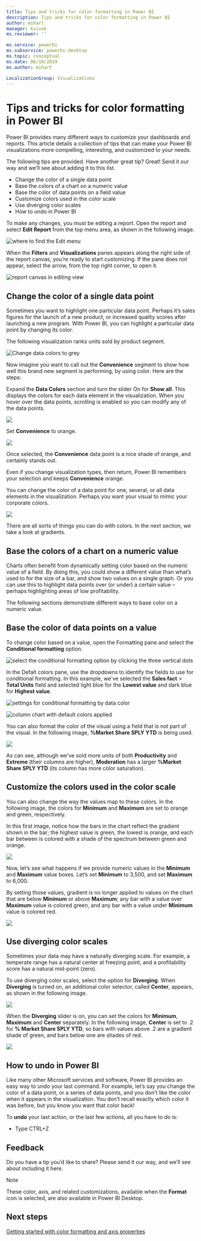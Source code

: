 ```yaml
---
title: Tips and tricks for color formatting in Power BI
description: Tips and tricks for color formatting in Power BI
author: mihart
manager: kvivek
ms.reviewer: ''

ms.service: powerbi
ms.subservice: powerbi-desktop
ms.topic: conceptual
ms.date: 06/10/2019
ms.author: mihart

LocalizationGroup: Visualizations
---
```

# Tips and tricks for color formatting in Power BI
Power BI provides many different ways to customize your dashboards and reports. This article details a collection of tips that can make your Power BI visualizations more compelling, interesting, and customized to your needs.

The following tips are provided. Have another great tip? Great! Send it our way and we’ll see about adding it to this list.

* Change the color of a single data point
* Base the colors of a chart on a numeric value
* Base the color of data points on a field value
* Customize colors used in the color scale
* Use diverging color scales
* How to undo in Power BI

To make any changes, you must be editing a report. Open the report and select **Edit Report** from the top menu area, as shown in the following image.

![where to find the Edit menu](media/service-tips-and-tricks-for-color-formatting/power-bi-edit-report.png)

When the **Filters** and **Visualizations** panes appears along the right side of the report canvas, you’re ready to start customizing. If the pane does not appear, select the arrow, from the top right corner, to open it.

![report canvas in editing view](media/service-tips-and-tricks-for-color-formatting/power-bi-edit.png)

## Change the color of a single data point
Sometimes you want to highlight one particular data point. Perhaps it’s sales figures for the launch of a new product, or increased quality scores after launching a new program. With Power BI, you can highlight a particular data point by changing its color.

The following visualization ranks units sold by product segment. 

![Change data colors to grey](media/service-tips-and-tricks-for-color-formatting/power-bi-data.png)

Now imagine you want to call out the **Convenience** segment to show how well this brand new segment is performing, by using color. Here are the steps:

Expand the **Data Colors** section and turn the slider On for **Show all**. This displays the colors for each data element in the visualization. When you hover over the data points, scrolling is enabled so you can modify any of the data points.

![](media/service-tips-and-tricks-for-color-formatting/power-bi-show.png)

Set **Convenience** to orange. 

![](media/service-tips-and-tricks-for-color-formatting/power-bi-one-color.png)

Once selected, the **Convenience** data point is a nice shade of orange, and certainly stands out.

Even if you change visualization types, then return, Power BI remembers your selection and keeps **Convenience** orange.

You can change the color of a data point for one, several, or all data elements in the visualization. Perhaps you want your visual to mimic your corporate colors. 

![](media/service-tips-and-tricks-for-color-formatting/power-bi-corporate.png)

There are all sorts of things you can do with colors. In the next section, we take a look at gradients.

## Base the colors of a chart on a numeric value
Charts often benefit from dynamically setting color based on the numeric value of a field. By doing this, you could show a different value than what’s used to for the size of a bar, and show two values on a single graph. Or you can use this to highlight data points over (or under) a certain value – perhaps highlighting areas of low profitability.

The following sections demonstrate different ways to base color on a numeric value.

## Base the color of data points on a value
To change color based on a value, open the Formatting pane and select the **Conditional formatting** option.  

![select the conditional formatting option by clicking the three vertical dots](media/service-tips-and-tricks-for-color-formatting/power-bi-conditional-formatting.png)

In the Defalt colors pane, use the dropdowns to identify the fields to use for conditional formatting. In this example, we've selected the **Sales fact** > **Total Units** field and selected light blue for the **Lowest value** and dark blue for **Highest value**. 

![settings for conditional formatting by data color](media/service-tips-and-tricks-for-color-formatting/power-bi-conditional-formatting2.png)

![column chart with default colors applied](media/service-tips-and-tricks-for-color-formatting/power-bi-default-colors.png)

You can also format the color of the visual using a field that is not part of the visual. In the following image, **%Market Share SPLY YTD** is being used. 

![](media/service-tips-and-tricks-for-color-formatting/power-bi-conditional-colors.png)


As can see, although we've sold more units of both **Productivity** and **Extreme** (their columns are higher), **Moderation** has a larger **%Market Share SPLY YTD** (its column has more color saturation).

## Customize the colors used in the color scale
You can also change the way the values map to these colors. In the following image, the colors for **Minimum** and **Maximum** are set to orange and green, respectively.

In this first image, notice how the bars in the chart reflect the gradient shown in the bar; the highest value is green, the lowest is orange, and each bar between is colored with a shade of the spectrum between green and orange.

![](media/service-tips-and-tricks-for-color-formatting/power-bi-conditional4.png)

Now, let’s see what happens if we provide numeric values in the **Minimum** and **Maximum** value boxes. Let’s set **Minimum** to 3,500, and set **Maximum** to 6,000.

By setting those values, gradient is no longer applied to values on the chart that are below **Minimum** or above **Maximum**; any bar with a value over **Maximum** value is colored green, and any bar with a value under **Minimum** value is colored red.

![](media/service-tips-and-tricks-for-color-formatting/power-bi-conditional3.png)

## Use diverging color scales
Sometimes your data may have a naturally diverging scale. For example, a temperate range has a natural center at freezing point, and a profitability score has a natural mid-point (zero).

To use diverging color scales, select the option for  **Diverging**. When **Diverging** is turned on, an additional color selector, called **Center**, appears, as shown in the following image.

![](media/service-tips-and-tricks-for-color-formatting/power-bi-diverging2.png)

When the **Diverging** slider is on, you can set the colors for **Minimum**, **Maximum** and **Center** separately. In the following image, **Center** is set to .2 for **% Market Share SPLY YTD**, so bars with values above .2 are a gradient shade of green, and bars below one are shades of red.

![](media/service-tips-and-tricks-for-color-formatting/power-bi-diverging.png)

## How to undo in Power BI
Like many other Microsoft services and software, Power BI provides an easy way to undo your last command. For example, let’s say you change the color of a data point, or a series of data points, and you don’t like the color when it appears in the visualization. You don’t recall exactly which color it was before, but you know you want that color back!

To **undo** your last action, or the last few actions, all you have to do is:

- Type CTRL+Z

## Feedback
Do you have a tip you’d like to share? Please send it our way, and we’ll see about including it here.

>[!NOTE]
>These color, axis, and related customizations, available when the **Format** icon is selected, are also available in Power BI Desktop.

## Next steps
[Getting started with color formatting and axis properties](service-getting-started-with-color-formatting-and-axis-properties.md)

